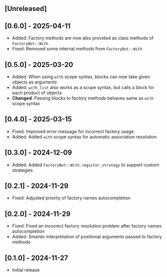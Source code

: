 ## [Unreleased]

## [0.6.0] - 2025-04-11

- Added: Factory methods are now also provided as class methods of `FactoryBot::With`
- Fixed: Removed some internal methods from `FactoryBot::With`

## [0.5.0] - 2025-03-20

- Added: When using `with` scope syntax, blocks can now take given objects as arguments
- Added: `with_list` also works as a scope syntax, but calls a block for each product of objects
- **Changed**: Passing blocks to factory methods behaves same as `with` scope syntax

## [0.4.0] - 2025-03-15

- Fixed: Improved error message for incorrect factory usage
- Added: Added `with` scope syntax for automatic association resolution

## [0.3.0] - 2024-12-09

- Added: Added `FactoryBot::With.register_strategy` to support custom strategies

## [0.2.1] - 2024-11-29

- Fixed: Adjusted priority of factory names autocompletion

## [0.2.0] - 2024-11-29

- Fixed: Fixed an incorrect factory resolution problem after factory names autocompletion
- Added: Smarter interpretation of positional arguments passed to factory methods

## [0.1.0] - 2024-11-27

- Initial release
